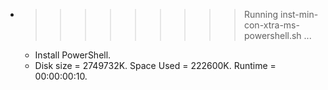 * >>>>>>>>> Running inst-min-con-xtra-ms-powershell.sh ...
  * Install PowerShell.
  * Disk size = 2749732K. Space Used = 222600K. Runtime = 00:00:00:10.
